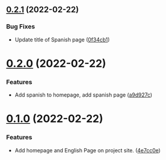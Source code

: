 ## [0.2.1](https://github.com/KendallDoesCoding/languages-around-the-world/compare/v0.2.0...v0.2.1) (2022-02-22)


### Bug Fixes

* Update title of Spanish page ([0f34cb1](https://github.com/KendallDoesCoding/languages-around-the-world/commit/0f34cb1604f87c8abea7130017e8b9f783024b1f))



# [0.2.0](https://github.com/KendallDoesCoding/languages-around-the-world/compare/v0.1.0...v0.2.0) (2022-02-22)


### Features

* Add spanish to homepage, add spanish page ([a9d927c](https://github.com/KendallDoesCoding/languages-around-the-world/commit/a9d927c774820b1dd714bfd37fbb13ef8a017bca))



# [0.1.0](https://github.com/KendallDoesCoding/languages-around-the-world/compare/4e7cc0e0b03b75129b5dc1847e20c7d273e35e8a...v0.1.0) (2022-02-22)


### Features

* Add homepage and English Page on project site. ([4e7cc0e](https://github.com/KendallDoesCoding/languages-around-the-world/commit/4e7cc0e0b03b75129b5dc1847e20c7d273e35e8a))



